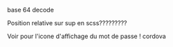base 64 decode

Position relative sur sup en scss?????????
<!-- ! BACK END  -->
<!--^ regler le probleme a la connexion et deconnexion  -->
<!-- ! FONRT END  -->
Voir pour l'icone d'affichage du mot de passe ! 
cordova 
